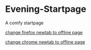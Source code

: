 # Evening-Startpage
A comfy startpage


[change firefox newtab to offline page](https://www.reddit.com/r/firefox/comments/c8z0hx/help_set_new_tab_page_to_local_file/)

[change chrome newtab to offline page](https://superuser.com/questions/907234/change-chrome-new-tab-page-to-local-file)
